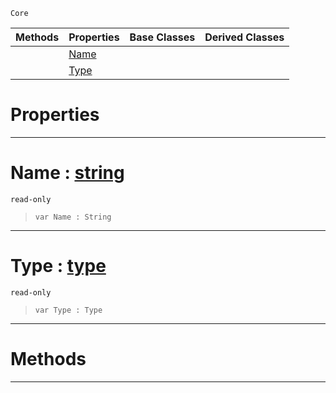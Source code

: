  `Core`

|Methods|Properties|Base Classes|Derived Classes|
|---|---|---|---|
| |[ Name](https://github.com/ZilchEngine/ZilchDocs/blob/master/code_reference/nada_base_types/delegateparameter.markdown#name-zilch-engine-documen)| | |
| |[ Type](https://github.com/ZilchEngine/ZilchDocs/blob/master/code_reference/nada_base_types/delegateparameter.markdown#type-zilch-engine-documen)| | |


 #  Properties


---  
 #  Name : [string](https://github.com/ZilchEngine/ZilchDocs/blob/master/code_reference/nada_base_types/string.markdown)

 `read-only`

> 
> ``` lang=cpp, name=Nada
> var Name : String


---  
 #  Type : [type](https://github.com/ZilchEngine/ZilchDocs/blob/master/code_reference/nada_base_types/type.markdown)

 `read-only`

> 
> ``` lang=cpp, name=Nada
> var Type : Type


---  
 #  Methods


---  
 

 